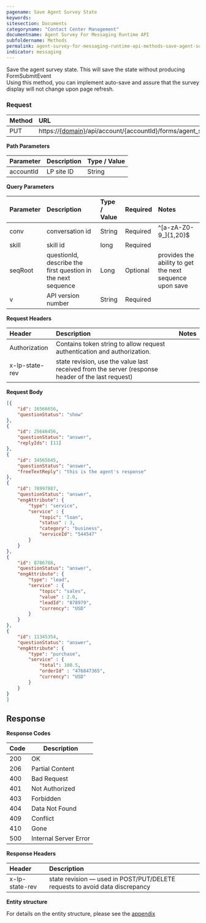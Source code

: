 ```yaml
---
pagename: Save Agent Survey State
keywords:
sitesection: Documents
categoryname: "Contact Center Management"
documentname: Agent Survey For Messaging Runtime API 
subfoldername: Methods
permalink: agent-survey-for-messaging-runtime-api-methods-save-agent-survey-state.html
indicator: messaging
---
```


Save the agent survey state. This will save the state without producing FormSubmitEvent <br>
Using this method, you can implement auto-save and assure that the survey display will not change upon page refresh. 

### Request

| Method | URL |
| :-------- | :------ |
| PUT  | https://[{domain}](/agent-domain-domain-api.html)/api/account/{accountId}/forms/agent_survey/state |

**Path Parameters**

 |Parameter  |Description |  Type / Value |
 |:----------- | :------------ | :--------------- |
 |accountId | LP site ID | String  |

 **Query Parameters**

| Parameter | Description | Type / Value | Required | Notes
|:----------- |  :------------ | :--------------- | :--- | :--- | 
| conv | conversation id | String | Required | ^[a-zA-Z0-9_]{1,20}$ |
| skill | skill id | long | Required |
| seqRoot | questionId, describe the first question in the next sequence | Long | Optional | provides the ability to get the next sequence upon save |
| v | API version number | String | Required |

**Request Headers**

|Header | Description| Notes |
|:------- | :-------------- | :--- |
| Authorization | Contains token string to allow request authentication and authorization.|
| x-lp-state-rev | state revision, use the value last received from the server (response header of the last request) | 

**Request Body**

```json
[{
    "id": 16566656,
    "questionStatus": "show"
},
{
    "id": 25646456,
    "questionStatus": "answer",
    "replyIds": [11]
},
{
    "id": 34565645,
    "questionStatus": "answer",
    "freeTextReply": "this is the agent's response"
},
{
    "id": 78997887,
    "questionStatus": "answer",
    "engAttribute": {
        "type": "service",
        "service" : {
            "topic": "loan",
            "status" : 3,
            "category": "business", 
            "serviceId": "544547"
        }
    }
},
{
    "id": 8786788,
    "questionStatus": "answer",
    "engAttribute": {
        "type": "lead",
        "service" : {
            "topic": "sales",
            "value" : 2.0,
            "leadId": "878979", 
            "currency": "USD"
        }      
    }
},
{
    "id": 11345354,
    "questionStatus": "answer",
    "engAttribute": {
        "type": "purchase",
        "service" : {
            "total": 100.5,
            "orderId" : "476847365",
            "currency": "USD"
        }  
    }
}
]
```

## Response

**Response Codes**

| Code | Description           |
|------|-----------------------|
| 200  | OK                    |
| 206  | Partial Content       |
| 400  | Bad Request           |
| 401  | Not Authorized        |
| 403  | Forbidden             |
| 404  | Data Not Found        |
| 409  | Conflict              |
| 410  | Gone                  |
| 500  | Internal Server Error |

**Response Headers**

|Header|  Description|
|:-------|   :-----  |
|x-lp-state-rev|  state revision — used in POST/PUT/DELETE requests to avoid data discrepancy |  

**Entity structure**

For details on the entity structure, please see the [appendix](/agent-survey-for-messaging-configuration-api-appendix.html)